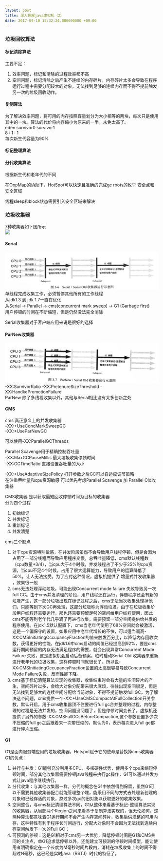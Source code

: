 ```yaml
---
layout: post
title: 深入理解java虚拟机（2）
date: 2017-09-10 15:32:24.000000000 +09:00
---
```


### 垃圾回收算法
#### 标记清除算法
主要不足：  
1. 效率问题，标记和清除的过程效率都不高  
2. 空间问题，标记清除之后产生不连续的内存碎片，内存碎片太多会导致在程序运行过程中需要分配较大的对象，无法找到足够的连续内存而不得不提前触发另一次的垃圾回收动作。  

#### 复制算法  
为了解决效率问题，将可用的内存按照容量划分为大小相等的两块，每次只是使用其中的一块。算法的代价将内存缩小为原来的一半，未免太高了。  
eden survivor0 survivor1  
8     :    1      :       1  
每次新生代容量为90%  

#### 标记整理算法  

#### 分代收集算法  
根据新生代和老年代的不同  

在OopMap的协助下，HotSpot可以快速且准确的完成gc roots的枚举
安全点和安全区域  
 
线程sleep和block状态需要引入安全区域来解决  

### 垃圾收集器
7种收集器如下图所示  
![](/images/gc.png)  

#### Serial
![](/images/Serial.png)  
单线程完成收集工作，必须暂停其他所有的工作线程  
从jdk1.3 到 jdk 1.7一直在优化  
从Serial  -> Parallel -> cms(concurrent mark sweep) -> G1 (Garbage first)  
用户停顿的时间在不断缩短，但是仍然没法完全消除  

Serial收集器对于客户端应用来说是很好的选择  

#### ParNew收集器  
![](/images/ParNew.png)  
-XX:SurvivorRatio  -XX:PretenureSizeThreshold  -XX:HandkePromotionFailure  
ParNew 除了多线程收集以外，其他与Serial相比没有太多创新之处

#### CMS  
cms 真正意义上的并发收集器   
-XX:+UseConcMarkSweepGC  
-XX:+UseParNewGC  

可以使用-XX:ParallelGCThreads  

Parallel Scavenge用于精确控制吞吐量  
-XX:MaxGCPauseMillis 最大垃圾收集停顿时间  
-XX:GCTimeRatio  直接设置吞吐量的大小  

-XX:+UseAdaptiveSizePolicy 打开参数之后GC可以自适应调节策略  
在注重吞吐量和cpu资源敏感 可以优先考虑Parallel Scavenge  加 Parallel Old收集器  

CMS收集器  是以获取最短回收停顿时间为目标的收集器  
分为四个过程  
1. 初始标记      
2. 并发标记  
3. 重新标记  
4. 并发清楚  

cms三个缺点  
1. 对于cpu资源特别敏感，在并发阶段虽然不会导致用户线程停顿，但是会因为占用了一部分线程而导致应用程序变慢，总吞吐量降低，cms默认线程数（cpu数量+3/4），当cpu大于4个时候，并发线程占了不少于25%的cpu资源，当cpu不足4个时候，占用了很大运算能力，导致用户的运算降低了50%，让人无法接受。为了应付这种情况，虚拟机提供了 增量式并发收集器 ，效果很一般  
2. cms无法处理浮动垃圾，可能出现Concurrent mode failure 失败导致另一次full GC。由于cms并发清理的阶段，用户线程还在运行，伴随程序还会有新的垃圾产生，这一部分垃圾出现在标记过程之后，cms无法当次收集处理掉他们，只能等到下次GC再处理，这部分垃圾称为浮动垃圾。由于在垃圾收集阶段用户线程还需要运行，那也还需要预留足够的空间给用户线程使用，因此cms不能等到老年代几乎满了再进行收集，需要预留一部分空间提供给并发的程序使用。在jdk1.5默认配置下，cms当老年代使用了68%空间就会被激活，这是一个偏保守的设置，如果应用中老年代增长的不快，可以适当调高-XX:CMSInitiatingOccupancyFraction的值来触发百分比，以降低内存回收次数，获得更好的性能，在jdk1.6中cms启动的阈值已经提高到92%，要是cms运行期间预留的内存无法满足程序的需要，就会出现异常Concurrent Mode Failure 失败，这是虚拟机会启动后备预案，临时启动Serial Old 收集器来重新进行老年代的垃圾收集，这样停顿时间就很长了。所以说-XX:CMSInitiatingOccupancyFraction设置的太高很容易导致Concurrent Mode Failure失败，反而性能下降。  
3. cms基于标记清楚算法实现的收集器，收集结束时会有大量的空间碎片的产生，空间碎片过多，会给大对象分配带来很大麻烦，往往出现空间很足，但是无法找到足够大的连续空间分配给当前对象，不得不提前触发full GC。为了解决这个问题，cms提供一个-XX:+UseCMSCompactAtFullCollection开关参数，默认开启，用于cms收集器顶不住要进行full gc合并整理的过程，内存整理的过程是无法并发的，空间问题没问题了，但是停顿时间变长了。虚拟机还提供了另外的参数-XX:CMSFullGCsBeforeCompaction,这个参数设置多少次不压缩的full gc之后跟着来一次带压缩的，默认为0，表示每次进入full gc都进行碎片压缩。  

#### G1  
G1是面向服务端应用的垃圾收集器，Hotspot赋予它的使命是替换掉cms收集器  
G1的优点：  
1. 并行与并发：G1能够充分利用多CPU，多核硬件优势，使用多个cpu来缩短停顿时间，部分其他收集器需要停顿java线程来执行gc操作，G1可以通过并发方式让java程序继续执行。  
2. 分代收集：与其他收集器一样，分代的概念在G1中依然得到保留，虽然G1可以不需要其他收集器配合就能管理整个堆，能采用不同的方式去处理新创建的对象和已经存活的对象，熬过多次gc的旧对象以获取更好的收集效果。  
3. 空间整合，与cms标记清理算法不同，G1从整体来看基于标记-整理算法实现的收集器，从局部两个Region之间来看基于复制算法实现的，但无论如何，这两种算法都意味着G1运行期间不会产生内存空间碎片，收集后供规整的可用内存，这种特性有利于程序长时间运行，分配大对象时不会因为无法找到连续内存空间触发下一次的Full GC；  
4. 可预测的停顿：这是G1相对于cms另一大优势，降低停顿时间是G1和CMS共同的关注点，单G1追求低停顿以外，还能建立可预测的停顿时间模型，能让使用者明确指定在一个长度为M毫秒时间片段内，消耗在垃圾收集上的时间不得超过N毫秒，这已经是实时java（RSTJ）时代的特征了。  


[jekyll-docs]: http://jekyllrb.com/docs/home
[jekyll-gh]:   https://github.com/jekyll/jekyll
[jekyll-talk]: https://talk.jekyllrb.com/
